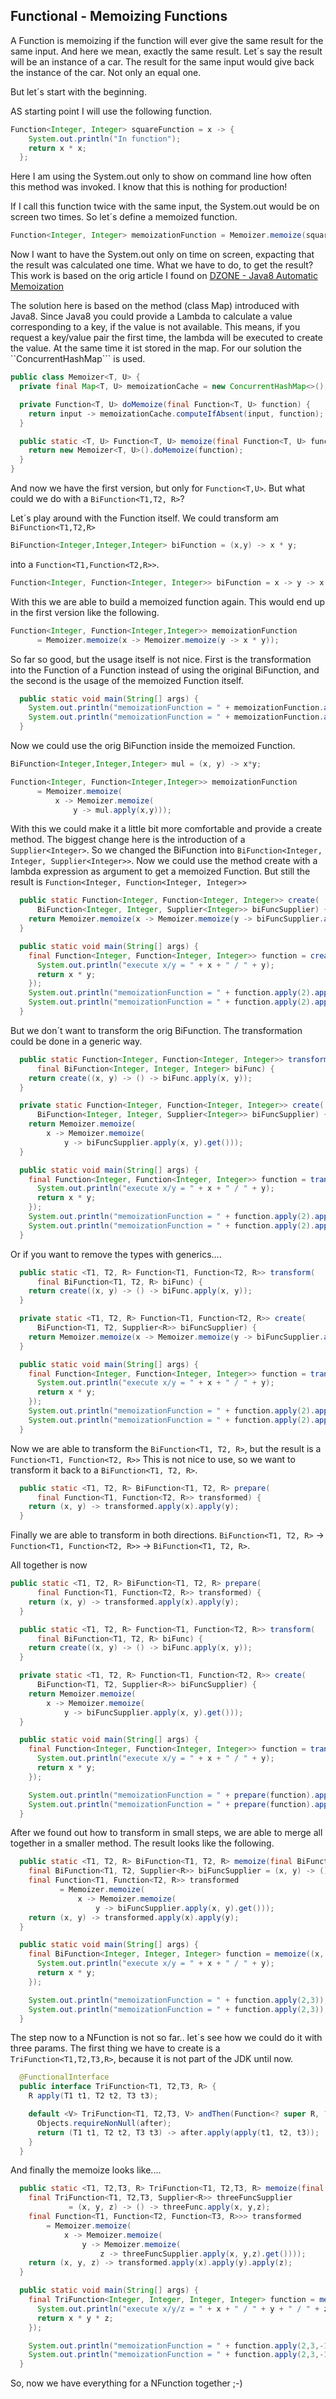 ## Functional - Memoizing Functions
A Function is memoizing if the function will ever give the same result for the same input.
And here we mean, exactly the same result. Let´s say the result will be an instance of a car.
The result for the same input would give back the instance of the car. Not only an equal one.

But let´s start with the beginning.

AS starting point I will use the following function. 

```java
Function<Integer, Integer> squareFunction = x -> {
    System.out.println("In function");
    return x * x;
  };
```
Here I am using the System.out only to show on command line how often this method was invoked. 
I know that this is nothing for production!

If I call this function twice with the same input, the System.out would be on screen two times. So let´s define 
a memoized function.

```java
Function<Integer, Integer> memoizationFunction = Memoizer.memoize(squareFunction);
```

Now I want to have the System.out only on time on screen, expacting that the result was calculated one time.
What we have to do, to get the result?
This work is based on the orig article I found 
on [DZONE - Java8 Automatic Memoization](https://dzone.com/articles/java-8-automatic-memoization)

The solution here is based on the method (class Map) introduced with Java8.
Since Java8 you could provide a Lambda to calculate a value corresponding to a key, if the value is not available.
This means, if you request a key/value pair the first time, the lambda will be executed to create the value.
At the same time it ist stored in the map. For our solution the ``ConcurrentHashMap``` is used.
 
```java
public class Memoizer<T, U> {
  private final Map<T, U> memoizationCache = new ConcurrentHashMap<>();

  private Function<T, U> doMemoize(final Function<T, U> function) {
    return input -> memoizationCache.computeIfAbsent(input, function);
  }

  public static <T, U> Function<T, U> memoize(final Function<T, U> function) {
    return new Memoizer<T, U>().doMemoize(function);
  }
}
```
And now we have the first version, but only for ```Function<T,U>```.
But what could we do with a ```BiFunction<T1,T2, R>```?

Let´s play around with the Function itself. We could transform am ```BiFunction<T1,T2,R>``` 

```java
BiFunction<Integer,Integer,Integer> biFunction = (x,y) -> x * y;
```
into a ```Function<T1,Function<T2,R>>```.
```java
Function<Integer, Function<Integer, Integer>> biFunction = x -> y -> x * y;
```
With this we are able to build a memoized function again. This would end up in the first version like the following.

```java
Function<Integer, Function<Integer,Integer>> memoizationFunction
      = Memoizer.memoize(x -> Memoizer.memoize(y -> x * y));
```
So far so good, but the usage itself is not nice. First is the transformation into the Function of a Function instead of using the 
original BiFunction, and the second is the usage of the memoized Function itself.

```java
  public static void main(String[] args) {
    System.out.println("memoizationFunction = " + memoizationFunction.apply(2).apply(3));
    System.out.println("memoizationFunction = " + memoizationFunction.apply(2).apply(3));
  }
```
Now we could use the orig BiFunction inside the memoized Function.

```java
BiFunction<Integer,Integer,Integer> mul = (x, y) -> x*y;

Function<Integer, Function<Integer,Integer>> memoizationFunction
      = Memoizer.memoize(
          x -> Memoizer.memoize(
              y -> mul.apply(x,y)));
```

With this we could make it a little bit more comfortable and provide a create method.
The biggest change here is the introduction of a ```Supplier<Integer>```.
So we changed the BiFunction into ```BiFunction<Integer, Integer, Supplier<Integer>>```.
Now we could use the method create with a lambda expression as argument to get a memoized Function.
But still the result is ```Function<Integer, Function<Integer, Integer>>```

```java
  public static Function<Integer, Function<Integer, Integer>> create(
      BiFunction<Integer, Integer, Supplier<Integer>> biFuncSupplier) {
    return Memoizer.memoize(x -> Memoizer.memoize(y -> biFuncSupplier.apply(x, y).get()));
  }

  public static void main(String[] args) {
    final Function<Integer, Function<Integer, Integer>> function = create((x, y) -> () -> {
      System.out.println("execute x/y = " + x + " / " + y);
      return x * y;
    });
    System.out.println("memoizationFunction = " + function.apply(2).apply(3));
    System.out.println("memoizationFunction = " + function.apply(2).apply(3));
  }
```

But we don´t want to transform the orig BiFunction. The transformation could be done 
in a generic way. 
 
```java
  public static Function<Integer, Function<Integer, Integer>> transform(
      final BiFunction<Integer, Integer, Integer> biFunc) {
    return create((x, y) -> () -> biFunc.apply(x, y));
  }

  private static Function<Integer, Function<Integer, Integer>> create(
      BiFunction<Integer, Integer, Supplier<Integer>> biFuncSupplier) {
    return Memoizer.memoize(
        x -> Memoizer.memoize(
            y -> biFuncSupplier.apply(x, y).get()));
  }

  public static void main(String[] args) {
    final Function<Integer, Function<Integer, Integer>> function = transform((x, y) -> {
      System.out.println("execute x/y = " + x + " / " + y);
      return x * y;
    });
    System.out.println("memoizationFunction = " + function.apply(2).apply(3));
    System.out.println("memoizationFunction = " + function.apply(2).apply(3));
  }
```
Or if you want to remove the types with generics....

```java
  public static <T1, T2, R> Function<T1, Function<T2, R>> transform(
      final BiFunction<T1, T2, R> biFunc) {
    return create((x, y) -> () -> biFunc.apply(x, y));
  }

  private static <T1, T2, R> Function<T1, Function<T2, R>> create(
      BiFunction<T1, T2, Supplier<R>> biFuncSupplier) {
    return Memoizer.memoize(x -> Memoizer.memoize(y -> biFuncSupplier.apply(x, y).get()));
  }

  public static void main(String[] args) {
    final Function<Integer, Function<Integer, Integer>> function = transform((x, y) -> {
      System.out.println("execute x/y = " + x + " / " + y);
      return x * y;
    });
    System.out.println("memoizationFunction = " + function.apply(2).apply(3));
    System.out.println("memoizationFunction = " + function.apply(2).apply(3));
  }
```

Now we are able to transform the ```BiFunction<T1, T2, R>```, but the result is a ```Function<T1, Function<T2, R>>```
This is not nice to use, so we want to transform it back to a ```BiFunction<T1, T2, R>```.

```java
  public static <T1, T2, R> BiFunction<T1, T2, R> prepare(
      final Function<T1, Function<T2, R>> transformed) {
    return (x, y) -> transformed.apply(x).apply(y);
  }
```

Finally we are able to transform in both directions.
```BiFunction<T1, T2, R>``` -> ```Function<T1, Function<T2, R>>``` -> ```BiFunction<T1, T2, R>```.

All together is now 

```java
public static <T1, T2, R> BiFunction<T1, T2, R> prepare(
      final Function<T1, Function<T2, R>> transformed) {
    return (x, y) -> transformed.apply(x).apply(y);
  }

  public static <T1, T2, R> Function<T1, Function<T2, R>> transform(
      final BiFunction<T1, T2, R> biFunc) {
    return create((x, y) -> () -> biFunc.apply(x, y));
  }

  private static <T1, T2, R> Function<T1, Function<T2, R>> create(
      BiFunction<T1, T2, Supplier<R>> biFuncSupplier) {
    return Memoizer.memoize(
        x -> Memoizer.memoize(
            y -> biFuncSupplier.apply(x, y).get()));
  }

  public static void main(String[] args) {
    final Function<Integer, Function<Integer, Integer>> function = transform((x, y) -> {
      System.out.println("execute x/y = " + x + " / " + y);
      return x * y;
    });

    System.out.println("memoizationFunction = " + prepare(function).apply(2,3));
    System.out.println("memoizationFunction = " + prepare(function).apply(2,3));
  }
```

After we found out how to transform in small steps, we are able to merge all together in a smaller 
method. The result looks like the following.

```java
  public static <T1, T2, R> BiFunction<T1, T2, R> memoize(final BiFunction<T1, T2, R> biFunc) {
    final BiFunction<T1, T2, Supplier<R>> biFuncSupplier = (x, y) -> () -> biFunc.apply(x, y);
    final Function<T1, Function<T2, R>> transformed 
           = Memoizer.memoize(
               x -> Memoizer.memoize(
                   y -> biFuncSupplier.apply(x, y).get()));
    return (x, y) -> transformed.apply(x).apply(y);
  }

  public static void main(String[] args) {
    final BiFunction<Integer, Integer, Integer> function = memoize((x, y) -> {
      System.out.println("execute x/y = " + x + " / " + y);
      return x * y;
    });

    System.out.println("memoizationFunction = " + function.apply(2,3));
    System.out.println("memoizationFunction = " + function.apply(2,3));
  }
```

The step now to a NFunction is not so far..  let´s see how we could do it with 
three params. The first thing we have to create is a ```TriFunction<T1,T2,T3,R>```, because it is not part of the JDK until now.

```java
  @FunctionalInterface
  public interface TriFunction<T1, T2,T3, R> {
    R apply(T1 t1, T2 t2, T3 t3);

    default <V> TriFunction<T1, T2,T3, V> andThen(Function<? super R, ? extends V> after) {
      Objects.requireNonNull(after);
      return (T1 t1, T2 t2, T3 t3) -> after.apply(apply(t1, t2, t3));
    }
  }
```

And finally the memoize looks like....

```java
  public static <T1, T2,T3, R> TriFunction<T1, T2,T3, R> memoize(final TriFunction<T1, T2,T3, R> threeFunc) {
    final TriFunction<T1, T2,T3, Supplier<R>> threeFuncSupplier 
             = (x, y, z) -> () -> threeFunc.apply(x, y,z);
    final Function<T1, Function<T2, Function<T3, R>>> transformed
        = Memoizer.memoize(
            x -> Memoizer.memoize(
                y -> Memoizer.memoize(
                    z -> threeFuncSupplier.apply(x, y,z).get())));
    return (x, y, z) -> transformed.apply(x).apply(y).apply(z);
  }

  public static void main(String[] args) {
    final TriFunction<Integer, Integer, Integer, Integer> function = memoize((x, y, z) -> {
      System.out.println("execute x/y/z = " + x + " / " + y + " / " + z);
      return x * y * z;
    });

    System.out.println("memoizationFunction = " + function.apply(2,3,-1));
    System.out.println("memoizationFunction = " + function.apply(2,3,-1));
  }
```

So, now we have everything for a NFunction together ;-)
